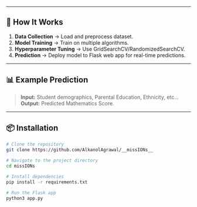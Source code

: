 
---

## 🚀 How It Works
1. **Data Collection** → Load and preprocess dataset.  
2. **Model Training** → Train on multiple algorithms.  
3. **Hyperparameter Tuning** → Use GridSearchCV/RandomizedSearchCV.  
4. **Prediction** → Deploy model to Flask web app for real-time predictions.

---

## 📊 Example Prediction
> **Input:** Student demographics, Parental Education, Ethnicity, etc...
> **Output:** Predicted Mathematics Score.

---

## 📦 Installation
```bash
# Clone the repository
git clone https://github.com/AlkanolAgrawal/__missIONs__

# Navigate to the project directory
cd missIONs

# Install dependencies
pip install -r requirements.txt

# Run the Flask app
python3 app.py
